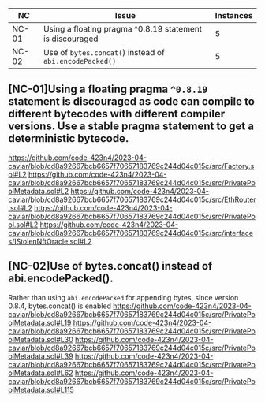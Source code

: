 | NC  | Issue | Instances |
| --- | --- | --- |
| NC-01 | Using a floating pragma ^0.8.19 statement is discouraged | 5   |
| NC-02 | Use of `bytes.concat(`) instead of `abi.encodePacked()` | 5   |

## [NC-01]Using a floating pragma `^0.8.19` statement is discouraged as code can compile to different bytecodes with different compiler versions. Use a stable pragma statement to get a deterministic bytecode.
https://github.com/code-423n4/2023-04-caviar/blob/cd8a92667bcb6657f70657183769c244d04c015c/src/Factory.sol#L2
https://github.com/code-423n4/2023-04-caviar/blob/cd8a92667bcb6657f70657183769c244d04c015c/src/PrivatePoolMetadata.sol#L2
https://github.com/code-423n4/2023-04-caviar/blob/cd8a92667bcb6657f70657183769c244d04c015c/src/EthRouter.sol#L2
https://github.com/code-423n4/2023-04-caviar/blob/cd8a92667bcb6657f70657183769c244d04c015c/src/PrivatePool.sol#L2
https://github.com/code-423n4/2023-04-caviar/blob/cd8a92667bcb6657f70657183769c244d04c015c/src/interfaces/IStolenNftOracle.sol#L2

## [NC-02]Use of bytes.concat() instead of abi.encodePacked().
Rather than using  `abi.encodePacked`  for appending bytes, since version 0.8.4, bytes.concat() is enabled
https://github.com/code-423n4/2023-04-caviar/blob/cd8a92667bcb6657f70657183769c244d04c015c/src/PrivatePoolMetadata.sol#L19
https://github.com/code-423n4/2023-04-caviar/blob/cd8a92667bcb6657f70657183769c244d04c015c/src/PrivatePoolMetadata.sol#L30
https://github.com/code-423n4/2023-04-caviar/blob/cd8a92667bcb6657f70657183769c244d04c015c/src/PrivatePoolMetadata.sol#L39
https://github.com/code-423n4/2023-04-caviar/blob/cd8a92667bcb6657f70657183769c244d04c015c/src/PrivatePoolMetadata.sol#L62
https://github.com/code-423n4/2023-04-caviar/blob/cd8a92667bcb6657f70657183769c244d04c015c/src/PrivatePoolMetadata.sol#L115

